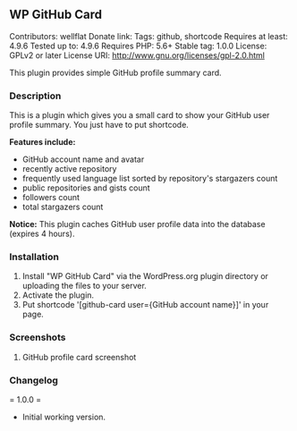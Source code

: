 ## WP GitHub Card
Contributors: wellflat
Donate link:
Tags: github, shortcode
Requires at least: 4.9.6
Tested up to: 4.9.6
Requires PHP: 5.6+
Stable tag: 1.0.0
License: GPLv2 or later
License URI: http://www.gnu.org/licenses/gpl-2.0.html

This plugin provides simple GitHub profile summary card.

### Description
This is a plugin which gives you a small card to show your GitHub user profile summary. You just have to put shortcode.

**Features include:**
+ GitHub account name and avatar
+ recently active repository
+ frequently used language list sorted by repository's stargazers count
+ public repositories and gists count
+ followers count
+ total stargazers count

**Notice:**
This plugin caches GitHub user profile data into the database (expires 4 hours).

### Installation
1. Install "WP GitHub Card" via the WordPress.org plugin directory or uploading the files to your server.
2. Activate the plugin.
2. Put shortcode '[github-card user={GitHub account name}]' in your page.

### Screenshots
1. GitHub profile card screenshot

### Changelog

= 1.0.0 =
* Initial working version.
